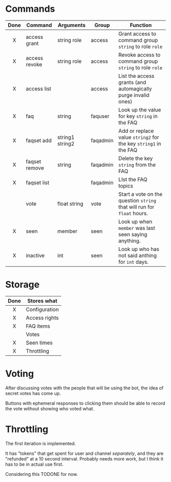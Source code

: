 
# Commands
| Done | Command       | Arguments       | Group    | Function                                                               |
| :--: | ------------- | --------------- | -------- | ---------------------------------------------------------------------- |
|  X   | access grant  | string role     | access   | Grant access to command group `string` to role `role`                  |
|  X   | access revoke | string role     | access   | Revoke access to command group `string` to role `role`                 |
|  X   | access list   |                 | access   | List the access grants (and automagically purge invalid ones)          |
|  X   | faq           | string          | faquser  | Look up the value for key `string` in the FAQ                          |
|  X   | faqset add    | string1 string2 | faqadmin | Add or replace value `string2` for the key `string1` in the FAQ        |
|  X   | faqset remove | string          | faqadmin | Delete the key `string` from the FAQ                                   |
|  X   | faqset list   |                 | faqadmin | LIst the FAQ topics                                                    |
|      | vote          | float string    | vote     | Start a vote on the question `string` that will run for `float` hours. |
|  X   | seen          | member          | seen     | Look up when `member` was last seen saying anything.                   |
|  X   | inactive      | int             | seen     | Look up who has not said anthing for `int` days.                       |

# Storage
| Done | Stores what   |
| :--: | ------------- |
|  X   | Configuration |
|  X   | Access rights |
|  X   | FAQ items     |
|      | Votes         |
|  X   | Seen times    |
|  X   | Throttling    |

# Voting
After discussing votes with the people that will be using the bot, the idea of secret votes has come up.

Buttons with ephemeral responses to clicking them should be able to record the vote without showing who voted what.

# Throttling
The first iteration is implemented.

It has "tokens" that get spent for user and channel *separately*, and they are "refunded" at a 10 second interval. Probably needs more work, but I think it has to be in actual use first.

Considering this TODONE for now.

